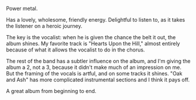 Power metal.

Has a lovely, wholesome, friendly energy. Delightful to listen to, as it takes the listener on
a heroic journey.

The key is the vocalist: when he is given the chance the belt it out, the album shines. My
favorite track is "Hearts Upon the Hill," almost entirely because of what it allows the vocalist
to do in the chorus.

The rest of the band has a subtler influence on the album, and I'm giving the album a 2, not a 3,
because it didn't make much of an impression on me. But the framing of the vocals is
artful, and on some tracks it shines. "Oak and Ash" has more complicated instrumental sections and
I think it pays off.

A great album from beginning to end.
